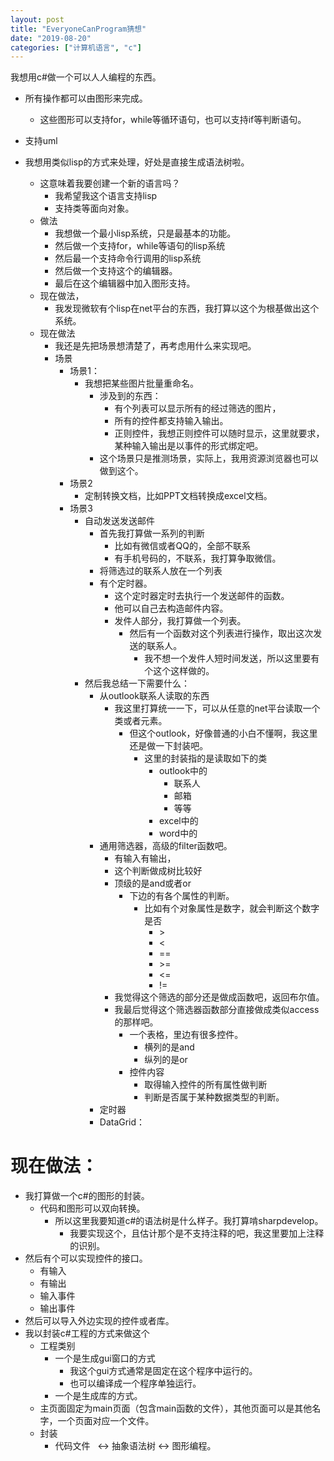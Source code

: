 ```yaml
---
layout: post
title: "EveryoneCanProgram猜想"
date: "2019-08-20"
categories: ["计算机语言", "c"]
---
```


我想用c#做一个可以人人编程的东西。

- 所有操作都可以由图形来完成。
    - 这些图形可以支持for，while等循环语句，也可以支持if等判断语句。
    
- 支持uml
- 我想用类似lisp的方式来处理，好处是直接生成语法树啦。
    - 这意味着我要创建一个新的语言吗？
        - 我希望我这个语言支持lisp
        - 支持类等面向对象。
    - 做法
        - 我想做一个最小lisp系统，只是最基本的功能。
        - 然后做一个支持for，while等语句的lisp系统
        - 然后最一个支持命令行调用的lisp系统
        - 然后做一个支持这个的编辑器。
        - 最后在这个编辑器中加入图形支持。
    - 现在做法，
        - 我发现微软有个lisp在net平台的东西，我打算以这个为根基做出这个系统。
    - 现在做法
        - 我还是先把场景想清楚了，再考虑用什么来实现吧。
        - 场景
            - 场景1：
                - 我想把某些图片批量重命名。
                    - 涉及到的东西：
                        - 有个列表可以显示所有的经过筛选的图片，
                        - 所有的控件都支持输入输出。
                        - 正则控件，我想正则控件可以随时显示，这里就要求，某种输入输出是以事件的形式绑定吧。
                    - 这个场景只是推测场景，实际上，我用资源浏览器也可以做到这个。
            - 场景2
                - 定制转换文档，比如PPT文档转换成excel文档。
            - 场景3
                - 自动发送发送邮件
                    - 首先我打算做一系列的判断
                        - 比如有微信或者QQ的，全部不联系
                        - 有手机号码的，不联系，我打算争取微信。
                    - 将筛选过的联系人放在一个列表
                    - 有个定时器。
                        - 这个定时器定时去执行一个发送邮件的函数。
                        - 他可以自己去构造邮件内容。
                        - 发件人部分，我打算做一个列表。
                            - 然后有一个函数对这个列表进行操作，取出这次发送的联系人。
                                - 我不想一个发件人短时间发送，所以这里要有个这个这样做的。
                - 然后我总结一下需要什么：
                    - 从outlook联系人读取的东西
                        - 我这里打算统一一下，可以从任意的net平台读取一个类或者元素。
                            - 但这个outlook，好像普通的小白不懂啊，我这里还是做一下封装吧。
                                - 这里的封装指的是读取如下的类
                                    - outlook中的
                                        - 联系人
                                        - 邮箱
                                        - 等等
                                    - excel中的
                                    - word中的
                    - 通用筛选器，高级的filter函数吧。
                        - 有输入有输出，
                        - 这个判断做成树比较好
                        - 顶级的是and或者or
                            - 下边的有各个属性的判断。
                                - 比如有个对象属性是数字，就会判断这个数字是否
                                    - \>
                                    - <
                                    - \==
                                    - \>=
                                    - <=
                                    - !=
                        - 我觉得这个筛选的部分还是做成函数吧，返回布尔值。
                        - 我最后觉得这个筛选器函数部分直接做成类似access的那样吧。
                            - 一个表格，里边有很多控件。
                                - 横列的是and
                                - 纵列的是or
                            - 控件内容
                                - 取得输入控件的所有属性做判断
                                - 判断是否属于某种数据类型的判断。
                    - 定时器
                    - DataGrid：

# 现在做法：

- 我打算做一个c#的图形的封装。
    - 代码和图形可以双向转换。
        - 所以这里我要知道c#的语法树是什么样子。我打算啃sharpdevelop。
            - 我要实现这个，且估计那个是不支持注释的吧，我这里要加上注释的识别。
- 然后有个可以实现控件的接口。
    - 有输入
    - 有输出
    - 输入事件
    - 输出事件
- 然后可以导入外边实现的控件或者库。
- 我以封装c#工程的方式来做这个
    - 工程类别
        - 一个是生成gui窗口的方式
            - 我这个gui方式通常是固定在这个程序中运行的。
            - 也可以编译成一个程序单独运行。
        - 一个是生成库的方式。
    - 主页面固定为main页面（包含main函数的文件），其他页面可以是其他名字，一个页面对应一个文件。
    - 封装
        - 代码文件   <-> 抽象语法树 <-> 图形编程。
